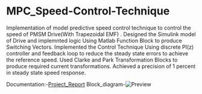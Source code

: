 # MPC_Speed-Control-Technique
Implementation of model predictive speed control technique to control the speed of PMSM Drive(With Trapezoidal EMF) .
Designed the Simulink model of Drive and implemnted logic Using Matlab Function Block to produce Switching Vectors.
Implemented the Control Technique Using  discrete PI(z) controller and feedback loop to reduce the steady state errors to achieve the reference speed.
Used Clarke and Park Transformation Blocks to produce required current transformations.
Achieved a precision of 1 percent in steady state speed response.

Documentation:-[Project_Report](https://docs.google.com/document/d/1PjzgdTqjYryNMx3FeTh6kYRnFnHrTfagwOG5zXAGKU4/edit?usp=sharing)
Block_diagram-![Preview]()

